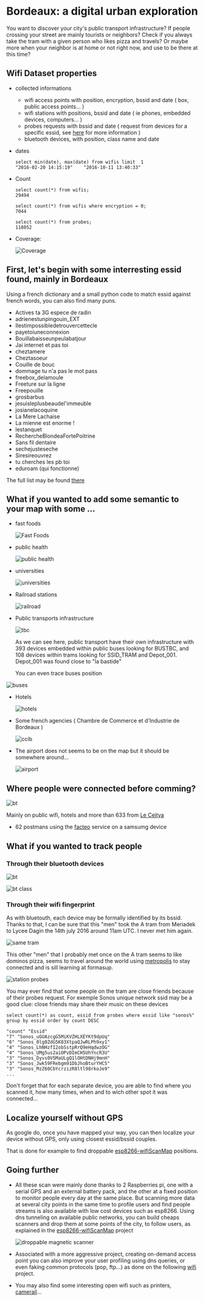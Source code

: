 # Bordeaux: a digital urban exploration

You want to discover your city's public transport infrastructure? If people crossing your street are mainly tourists or neighbors? Check if you always take the tram with a given person who likes pizza and travels? Or maybe more when your neighbor is at home or not right now, and use to be there at this time?

## Wifi Dataset properties

- collected informations
    - wifi access points with position, encryption, bssid and date ( box, public access points... )
    - wifi stations with positions, bssid and date ( ie phones, embedded devices, computers... )
    - probes requests with bssid and date ( request from devices for a specific essid, see [here](https://wiki.freenetproject.org/Probes) for more information )
    - bluetooth devices, with position, class name and date

- dates

   ````
   select min(date), max(date) from wifis limit  1
   "2016-02-20 14:15:19"	"2016-10-11 13:40:33"
   ````

- Count

    ````
    select count(*) from wifis;
    29494
    ````

    ````
    select count(*) from wifis where encryption = 0;
    7044
    ````

    ````
    select count(*) from probes;
    118052
    ````

- Coverage:

  ![Coverage](results/coverage.png)
  
## First, let's begin with some interresting essid found, mainly in Bordeaux

Using a french dictionary and a small python code to match essid against french words, you can also find many puns.

- Actives ta 3G espece de radin
- adrienestunpingouin_EXT
- Ilestimpossibledetrouvercettecle
- payetoiuneconnexion
- Bouillabaisseunpeulabatjour
- Jai internet et pas toi
- cheztamere
- Cheztasoeur
- Couille de bouc
- dommage tu n'a pas le mot  pass
- freebox_delamoule
- Freeture sur la ligne
- Freepouille
- grosbarbus
- jesuisleplusbeaudel'immeuble
- josianelacoquine
- La Mere Lachaise
- La mienne est enorme !
- lestanquet
- RechercheBlondeaFortePoitrine
- Sans fil dentaire
- sechejusteseche
- Siresireouvrez
- tu cherches les pb toi
- eduroam (qui fonctionne)

The full list may be found [there](results/top_names.csv)

## What if you wanted to add some semantic to your map with some ...

- fast foods

   ![Fast Foods](results/fastfoods.png)

- public health

   ![public health](results/hospitals.png)
   
- universities

   ![universities](results/universities.png)

- Railroad stations

   ![railroad](results/railroad_stations.png)

- Public transports infrastructure

   ![tbc](results/tbc.png)
   
   As we can see here, public transport have their own infrastructure with 393 devices embedded within public buses looking for BUSTBC, and 108 devices within trams looking for SSID_TRAM and Depot_001. Depot_001 was found close to "la bastide"

    You can even trace buses position

![buses](results/bus_date.png)

- Hotels

   ![hotels](results/hotels.png)

- Some french agencies ( Chambre de Commerce et d'Industrie de Bordeaux )

   ![ccib](results/ccib.png)

- The airport does not seems to be on the map but it should be somewhere around...

   ![airport](results/airport.png)

## Where people were connected before comming?

   ![bt](results/top_probes.png)

Mainly on public wifi, hotels and more than 633 from [Le Ceitya](http://www.hotel-leceitya.com/)


- 62 postmans using the [facteo](http://laposte.insa-rennes.fr/facteo/) service on a samsumg device


## What if you wanted to track people

### Through their bluetooth devices

   ![bt](results/bt.png)

   ![bt class](results/bt_class.png)

### Through their wifi fingerprint

As with bluetouth, each device may be formally identified by its bssid. Thanks to that, I can be sure that this "men" took the A tram from Meriadek to Lycee Dagin the 14th july 2016 around 11am UTC. I never met him again.

   ![same tram](results/same_tram.png)
   
This other "men" that I probably met once on the A tram seems to like dominos pizza, seems to travel around the world using [metropolis](https://www.wifimetropolis.com/fr) to stay connected and is sill learning at formasup.

   ![station probes](results/station_probes.png)

You may ever find that some people on the tram are close friends because of their probes request.
For exemple Sonos unique network ssid may be a good clue: close friends may share their music on these devices

````select count(*) as count, essid from probes where essid like "sonos%" group by essid order by count DESC````

````
"count" "Essid"
"7"	"Sonos_uGUAzcgG5MiKVZHLXEYKt9dpUq"
"6"	"Sonos_0lg0ZdG5K83XtpaQJwRLPh9xy1"
"4"	"Sonos_LhNHzfI2obSstpRrQ9eHqdwzOG"
"4"	"Sonos_UMg5us2aiOPvDImCH5UhYncR3U"
"3"	"Sonos_Dyvs0V5MaULgQ1lOHtDNHj9mnH"
"3"	"Sonos_Jwk59FRebgm91DbJhoBturYHC5"
"3"	"Sonos_MzZ60CbYcrzizR8ltl98rkoJe9"
...
````

Don't forget that for each separate device, you are able to find where you scanned it, how many times, when and to wich other spot it was connected...

## Localize yourself without GPS

As google do, once you have mapped your way, you can then localize your device without GPS, only using closest essid/bssid couples.

That is done for example to find droppable [esp8266-wifiScanMap](https://github.com/mehdilauters/esp8266-wifiScanMap) positions.

## Going further

- All these scan were mainly done thanks to 2 Raspberries pi, one with a serial GPS and an external battery pack, and the other at a fixed position to monitor people every day at the same place.
  But scanning more data at several city points in the same time to profile users and find people streams is also available with low cost devices such as esp8266. Using dns tunneling on available public networks, you can build cheaps scanners and drop them at some points of the city, to follow users, as explained in the [esp8266-wifiScanMap](https://github.com/mehdilauters/esp8266-wifiScanMap) project

  ![droppable magnetic scanner](https://raw.githubusercontent.com/mehdilauters/esp8266-wifiScanMap/master/doc/blackbox_open.png)
  
- Associated with a more aggressive project, creating on-demand access point you can also improve your user profiling using dns queries, or even faking common protocols (pop, ftp...) as done on the following [wifi](https://github.com/JDRobotter/wifi) project.


- You may also find some interesting open wifi such as printers, [camerail](http://www.camerail.com)...



